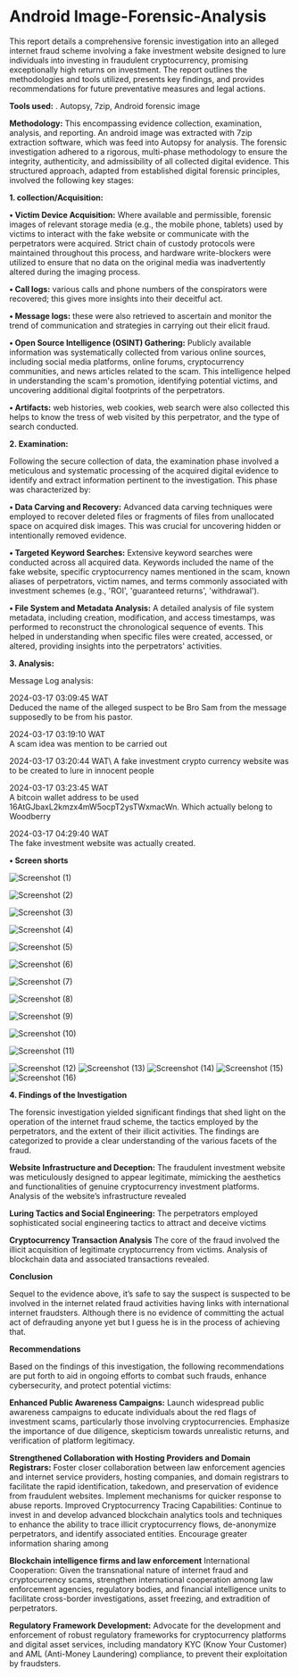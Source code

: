 # Android Image-Forensic-Analysis

This report details a comprehensive forensic investigation into an alleged internet
fraud scheme involving a fake investment website designed to lure individuals into
investing in fraudulent cryptocurrency, promising exceptionally high returns on
investment.
The report outlines the methodologies and tools utilized, presents key findings, and
provides recommendations for future preventative measures and legal actions.

**Tools used:** . Autopsy, 7zip, Android forensic image

**Methodology:** This encompassing evidence collection, examination, analysis, and reporting. An android image was extracted with 7zip extraction software, which was feed into Autopsy for analysis. The forensic investigation adhered to a rigorous, multi-phase methodology to ensure
the integrity, authenticity, and admissibility of all collected digital evidence. This
structured approach, adapted from established digital forensic principles, involved the
following key stages:

 **1.	collection/Acquisition:**
 
  **• Victim Device Acquisition:** Where available and permissible, forensic images of
relevant storage media (e.g., the mobile phone, tablets) used by victims to interact with the fake website or communicate with
the perpetrators were acquired. Strict chain of custody protocols were
maintained throughout this process, and hardware write-blockers were utilized
to ensure that no data on the original media was inadvertently altered during the
imaging process.

**•	Call logs:** various calls and phone numbers of the conspirators were recovered; this gives more insights into their deceitful act.

**•	Message logs:**  these were also retrieved to ascertain and monitor the trend of communication and strategies in carrying out their elicit fraud.

**•	Open Source Intelligence (OSINT) Gathering:**  Publicly available information
was systematically collected from various online sources, including social media
platforms, online forums, cryptocurrency communities, and news articles related
to the scam. This intelligence helped in understanding the scam's promotion,
identifying potential victims, and uncovering additional digital footprints of the
perpetrators.

**•	Artifacts:** web histories, web cookies, web search were also collected this helps to know the tress of web visited by this perpetrator, and the type of search conducted.

**2.	Examination:** 

Following the secure collection of data, the examination phase involved a meticulous and systematic processing of the acquired digital evidence to identify and extract information pertinent to the investigation. This phase was characterized by:

**•	Data Carving and Recovery:** Advanced data carving techniques were employed
to recover deleted files or fragments of files from unallocated space on acquired
disk images. This was crucial for uncovering hidden or intentionally removed
evidence.

**•	Targeted Keyword Searches:** Extensive keyword searches were conducted
across all acquired data. Keywords included the name of the fake website,
specific cryptocurrency names mentioned in the scam, known aliases of
perpetrators, victim names, and terms commonly associated with investment
schemes (e.g., 'ROI', 'guaranteed returns', 'withdrawal').

**•	File System and Metadata Analysis:** A detailed analysis of file system metadata,
including creation, modification, and access timestamps, was performed to
reconstruct the chronological sequence of events. This helped in understanding
when specific files were created, accessed, or altered, providing insights into the
perpetrators' activities.

**3.	Analysis:**

Message Log analysis:

2024-03-17 03:09:45 WAT\
Deduced the name of the alleged suspect to be Bro Sam from the message supposedly to be from his pastor.

2024-03-17 03:19:10 WAT\
A scam idea was mention to be carried out

2024-03-17 03:20:44 WAT\ 
A fake investment crypto currency website was to be created to lure in innocent people

2024-03-17 03:23:45 WAT\
A bitcoin wallet address to be used 16AtGJbaxL2kmzx4mW5ocpT2ysTWxmacWn. Which actually belong to Woodberry

2024-03-17 04:29:40 WAT\
The fake investment website was actually created.

**•	Screen shorts**


![Screenshot (1)](https://github.com/user-attachments/assets/b4fd7fb5-f192-48b6-a75f-b8c265e18b51)





![Screenshot (2)](https://github.com/user-attachments/assets/0f2814a0-1d35-4030-af9f-2f0cd9e83b7b)

![Screenshot (3)](https://github.com/user-attachments/assets/211c4af4-13fc-4a23-897d-79bc63940b31)


![Screenshot (4)](https://github.com/user-attachments/assets/83083021-89e0-4130-a5db-b84ec6788f0e)





![Screenshot (5)](https://github.com/user-attachments/assets/550a279a-23b2-4849-9af5-e4c9c96e9910)






![Screenshot (6)](https://github.com/user-attachments/assets/eba4f06e-c725-482e-8ab9-d080d4e72764)








![Screenshot (7)](https://github.com/user-attachments/assets/4e984cec-9320-4b27-98a4-26a5aec83e12)




![Screenshot (8)](https://github.com/user-attachments/assets/25f4fe79-9df3-4ea7-a1a0-139917d33499)




![Screenshot (9)](https://github.com/user-attachments/assets/7a70db3d-2fdf-4eae-b7ff-492b5a90815a)



![Screenshot (10)](https://github.com/user-attachments/assets/f92a3e53-8c8f-444e-8354-71d4c192d7d3)



![Screenshot (11)](https://github.com/user-attachments/assets/6c859796-73b1-4104-8999-bf215b3bb6e4)

![Screenshot (12)](https://github.com/user-attachments/assets/515a1aef-921a-482a-9f4b-135fa87c7238)
![Screenshot (13)](https://github.com/user-attachments/assets/531ce328-0334-499d-b47b-92bbad340f9c)
![Screenshot (14)](https://github.com/user-attachments/assets/257dce2a-b13a-48ce-aa25-e9c1108cb1c9)
![Screenshot (15)](https://github.com/user-attachments/assets/a597d877-e60f-4d84-ae1a-eb3b69171951)
![Screenshot (16)](https://github.com/user-attachments/assets/100158ca-b219-4961-bd4e-3ca249240b9e)


**4.	Findings of the Investigation**

The forensic investigation yielded significant findings that shed light on the operation
of the internet fraud scheme, the tactics employed by the perpetrators, and the extent
of their illicit activities. The findings are categorized to provide a clear understanding
of the various facets of the fraud.

**Website Infrastructure and Deception:** The fraudulent investment website was
meticulously designed to appear legitimate, mimicking the aesthetics and
functionalities of genuine cryptocurrency investment platforms. Analysis of the
website’s infrastructure revealed

**Luring Tactics and Social Engineering:** The perpetrators employed sophisticated
social engineering tactics to attract and deceive victims

**Cryptocurrency Transaction Analysis**
The core of the fraud involved the illicit acquisition of legitimate cryptocurrency from
victims. Analysis of blockchain data and associated transactions revealed.

**Conclusion**

Sequel to the evidence above, it’s safe to say the suspect is suspected to be involved in the internet related fraud activities having links with international internet fraudsters. Although there is no evidence of committing the actual act of defrauding anyone yet but I guess he is in the process of achieving that.

**Recommendations**

Based on the findings of this investigation, the following recommendations are put
forth to aid in ongoing efforts to combat such frauds, enhance cybersecurity, and
protect potential victims:

**Enhanced Public Awareness Campaigns:** Launch widespread public awareness
campaigns to educate individuals about the red flags of investment scams,
particularly those involving cryptocurrencies. Emphasize the importance of due
diligence, skepticism towards unrealistic returns, and verification of platform
legitimacy.

**Strengthened Collaboration with Hosting Providers and Domain Registrars:**
Foster closer collaboration between law enforcement agencies and internet
service providers, hosting companies, and domain registrars to facilitate the
rapid identification, takedown, and preservation of evidence from fraudulent
websites. Implement mechanisms for quicker response to abuse reports.
Improved Cryptocurrency Tracing Capabilities: Continue to invest in and
develop advanced blockchain analytics tools and techniques to enhance the
ability to trace illicit cryptocurrency flows, de-anonymize perpetrators, and
identify associated entities. Encourage greater information sharing among

**Blockchain intelligence firms and law enforcement**
International Cooperation: Given the transnational nature of internet fraud and
cryptocurrency scams, strengthen international cooperation among law
enforcement agencies, regulatory bodies, and financial intelligence units to
facilitate cross-border investigations, asset freezing, and extradition of
perpetrators.

**Regulatory Framework Development:** Advocate for the development and
enforcement of robust regulatory frameworks for cryptocurrency platforms and digital asset services, including mandatory KYC (Know Your Customer) and AML (Anti-Money Laundering) compliance, to prevent their exploitation by fraudsters.






